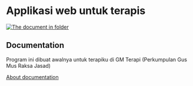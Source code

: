 # Applikasi web untuk terapis

[![The document in folder](https://github.com/github/docs/actions/workflows/main.yml/badge.svg)](http://pait.devinc.website)

## Documentation
Program ini dibuat awalnya untuk terapiku di GM Terapi (Perkumpulan Gus Mus Raksa Jasad)

 [About documentation](https://github.com/adicnk/terapi/blob/main/web/documentation/about.txt)